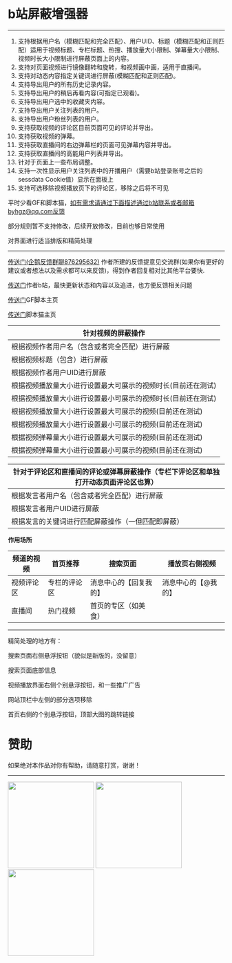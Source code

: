 # b站屏蔽增强器

<hr>

1. 支持根据用户名（模糊匹配和完全匹配）、用户UID、标题（模糊匹配和正则匹配）适用于视频标题、专栏标题、热搜、播放量大小限制、弹幕量大小限制、视频时长大小限制进行屏蔽页面上的内容。
2. 支持对页面视频进行镜像翻转和旋转，和视频画中画，适用于直播间。
3. 支持对动态内容指定关键词进行屏蔽(模糊匹配和正则匹配)。
4. 支持导出用户的所有历史记录内容。
5. 支持导出用户的稍后再看内容(可指定已观看)。
6. 支持导出用户选中的收藏夹内容。
7. 支持导出用户关注列表的用户。
8. 支持导出用户粉丝列表的用户。
9. 支持获取视频的评论区目前页面可见的评论并导出。
10. 支持获取视频的弹幕。
11. 支持获取直播间的右边弹幕栏的页面可见弹幕内容并导出。
12. 支持获取直播间的高能用户列表并导出。
13. 针对于页面上一些布局调整。
14. 支持一次性显示用户关注列表中的开播用户（需要b站登录账号之后的sessdata Cookie值）显示在面板上
15. 支持可选移除视频播放页下的评论区，移除之后将不可见

平时少看GF和脚本猫，如有需求请通过下面描述通过b站联系或者邮箱byhgz@qq.com反馈

部分规则暂不支持修改，后续开放修改，目前也够日常使用

对界面进行适当排版和精简处理
<hr>

[传送门\(企鹅反馈群聊876295632\)](http://qm.qq.com/cgi-bin/qm/qr?_wv=1027&k=tFU0xLt1uO5u5CXI2ktQRLh_XGAHBl7C&authKey=KAf4rICQYjfYUi66WelJAGhYtbJLILVWumOm%2BO9nM5fNaaVuF9Iiw3dJoPsVRUak&noverify=0&group_code=876295632)
作者所建的反馈提意见交流群(如果你有更好的建议或者想法以及需求都可以来反馈)，得到作者回复相对比其他平台要快.

[传送门](https://space.bilibili.com/473239155/dynamic)作者b站，最快更新状态和内容以及追进，也方便反馈相关问题

[传送门](https://greasyfork.org/zh-CN/scripts/461382-b站屏蔽增强器)GF脚本主页

[传送门](https://scriptcat.org/script-show-page/1029)脚本猫主页

| 针对视频的屏蔽操作                       |
|---------------------------------|
| 根据视频作者用户名（包含或者完全匹配）进行屏蔽         |
| 根据视频标题（包含）进行屏蔽                  |
| 根据视频作者用户UID进行屏蔽                 |
| 根据视频播放量大小进行设置最大可展示的视频时长(目前还在测试) |
| 根据视频播放量大小进行设置最小可展示的视频时长(目前还在测试) |
| 根据视频播放量大小进行设置最大可展示的视频(目前还在测试)   |
| 根据视频播放量大小进行设置最小可展示的视频(目前还在测试)   |
| 根据视频弹幕量大小进行设置最大可展示的视频(目前还在测试)   |
| 根据视频弹幕量大小进行设置最小可展示的视频(目前还在测试)   |

| 针对于评论区和直播间的评论或弹幕屏蔽操作（专栏下评论区和单独打开动态页面评论区也算） |
|--------------------------------------------|
| 根据发言者用户名（包含或者完全匹配）进行屏蔽                     |
| 根据发言者用户UID进行屏蔽                             |
| 根据发言的关键词进行匹配屏蔽操作（一但匹配即屏蔽）                  |

**作用场所**

| 频道的视频 | 首页推荐   | 搜索页面        | 播放页右侧视频    |
|-------|--------|-------------|------------|
| 视频评论区 | 专栏的评论区 | 消息中心的【回复我的】 | 消息中心的【@我的】 |
| 直播间   | 热门视频   | 首页的专区（如美食）  |            |

<hr>
精简处理的地方有：

搜索页面右侧悬浮按钮（貌似是新版的，没留意）

搜索页面底部信息

视频播放界面右侧个别悬浮按钮，和一些推广广告

网站顶栏中左侧的部分选项移除

首页右侧的个别悬浮按钮，顶部大图的跳转链接

# 赞助

如果绝对本作品对你有帮助，请随意打赏，谢谢！
<hr>
<img src="https://tc.dhmip.cn/imgs/2024/04/30/8498fb1b0838370f.png" width="200" height="200" />
<img src="https://tc.dhmip.cn/imgs/2024/04/30/ae79193e00011c74.png" width="200" height="auto" />
<img src="https://tc.dhmip.cn/imgs/2024/04/30/232cabb892576d6d.png" width="200" height="auto" />
